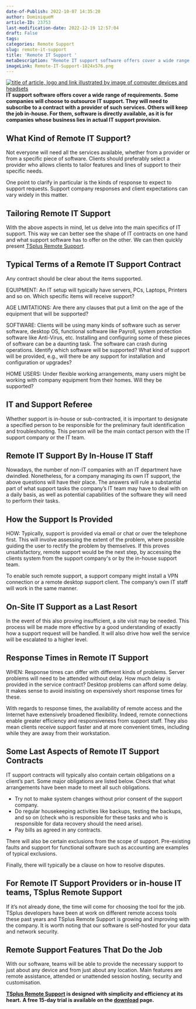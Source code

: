 ```yaml
---
date-of-Publish: 2022-10-07 14:35:20
author: DominiqueM
article-ID: 23753
last-modification-date: 2022-12-19 12:57:04
draft: False
tags: 
categories: Remote Support
slug: remote-it-support
title: 'Remote IT Support '
metaDescription: "Remote IT support software offers cover a wide range of requirements. Some companies choose to outsource IT support while others provide it."
imageLink: Remote-IT-Support-1024x576.png
---
```

[![title of article, logo and link illustrated by image of computer devices and headsets](/images/Remote-IT-Support-1024x576.png)](https://tsplus.net/remote-support/) 
**IT support software offers cover a wide range of requirements.** **Some companies will choose to outsource IT support. They will need to subscribe to a contract with a provider of such services. Others will keep the job in-house. For them, software is directly available, as it is for companies whose business lies in actual IT support provision.**
## What Kind of Remote IT Support?


Not everyone will need all the services available, whether from a provider or from a specific piece of software. Clients should preferably select a provider who allows clients to tailor features and lines of support to their specific needs.


One point to clarify in particular is the kinds of response to expect to support requests. Support company responses and client expectations can vary widely in this matter.


## Tailoring Remote IT Support


With the above aspects in mind, let us delve into the main specifics of IT support. This way we can better see the shape of IT contracts on one hand and what support software has to offer on the other. We can then quickly present [TSplus Remote Support](https://tsplus.net/remote-work/).


## Typical Terms of a Remote IT Support Contract


Any contract should be clear about the items supported.


EQUIPMENT: An IT setup will typically have servers, PCs, Laptops, Printers and so on. Which specific items will receive support?


AGE LIMITATIONS: Are there any clauses that put a limit on the age of the equipment that will be supported?


SOFTWARE: Clients will be using many kinds of software such as server software, desktop OS, functional software like Payroll, system protection software like Anti-Virus, etc. Installing and configuring some of these pieces of software can be a daunting task. The software can crash during operations. Identify which software will be supported? What kind of support will be provided, e.g., will there be any support for installation and configuration or upgrades?


HOME USERS: Under flexible working arrangements, many users might be working with company equipment from their homes. Will they be supported?


## IT and Support Referee


Whether support is in-house or sub-contracted, it is important to designate a specified person to be responsible for the preliminary fault identification and troubleshooting. This person will be the main contact person with the IT support company or the IT team.


## Remote IT Support By In-House IT Staff


Nowadays, the number of non-IT companies with an IT department have dwindled. Nonetheless, for a company managing its own IT support, the above questions will have their place. The answers will rule a substantial part of what support tasks the company’s IT team may have to deal with on a daily basis, as well as potential capabilities of the software they will need to perform their tasks.


## How the Support Is Provided


HOW: Typically, support is provided via email or chat or over the telephone first. This will involve assessing the extent of the problem, where possible guiding the user to rectify the problem by themselves. If this proves unsatisfactory, remote support would be the next step, by accessing the clients system from the support company's or by the in-house support team.


To enable such remote support, a support company might install a VPN connection or a remote desktop support client. The company’s own IT staff will work in the same manner.


## On-Site IT Support as a Last Resort


In the event of this also proving insufficient, a site visit may be needed. This process will be made more effective by a good understanding of exactly how a support request will be handled. It will also drive how well the service will be escalated to a higher level.


## Response Times in Remote IT Support


WHEN: Response times can differ with different kinds of problems. Server problems will need to be attended without delay. How much delay is provided in the service contract? Desktop problems can afford some delay. It makes sense to avoid insisting on expensively short response times for these.


With regards to response times, the availability of remote access and the Internet have extensively broadened flexibility. Indeed, remote connections enable greater efficiency and responsiveness from support staff. They also mean clients receive support faster and at more convenient times, including while they are away from their workstation.


## Some Last Aspects of Remote IT Support Contracts


IT support contracts will typically also contain certain obligations on a client’s part. Some major obligations are listed below. Check that what arrangements have been made to meet all such obligations.


* Try not to make system changes without prior consent of the support company.
* Do regular housekeeping activities like backups, testing the backups, and so on (check who is responsible for these tasks and who is responsible for data recovery should the need arise).
* Pay bills as agreed in any contracts.


There will also be certain exclusions from the scope of support. Pre-existing faults and support for functional software such as accounting are examples of typical exclusions.


Finally, there will typically be a clause on how to resolve disputes.


## For Remote IT Support Providers or in-house IT teams, TSplus Remote Support


If it’s not already done, the time will come for choosing the tool for the job. TSplus developers have been at work on different remote access tools these past years and TSplus Remote Support is growing and improving with the company. It is worth noting that our software is self-hosted for your data and network security.


## Remote Support Features That Do the Job


With our software, teams will be able to provide the necessary support to just about any device and from just about any location. Main features are remote assistance, attended or unattended session hosting, security and customisation.


**[TSplus Remote Support](https://tsplus.net/remote-support/features/) is designed with simplicity and efficiency at its heart.** **A free 15-day trial is available on the [download](https://tsplus.net/download/) page.**


